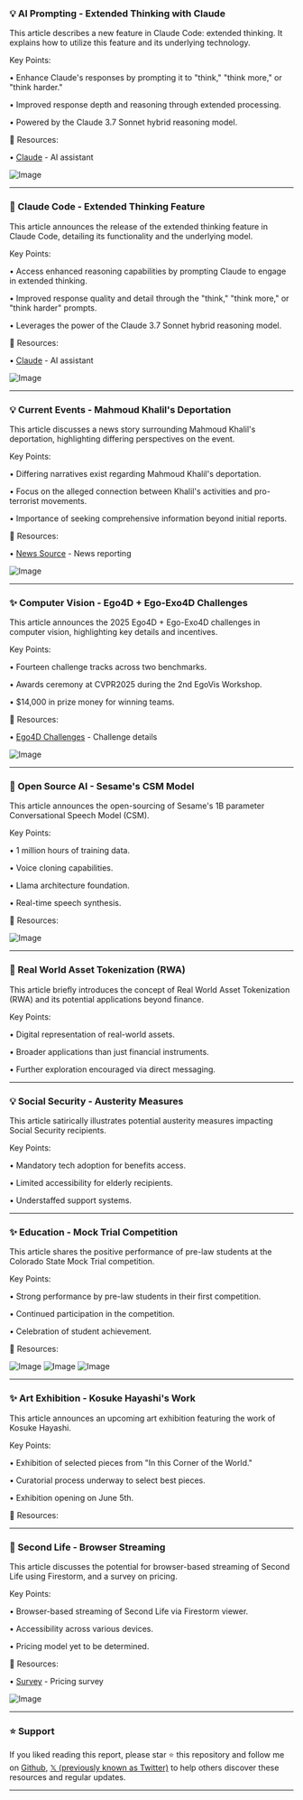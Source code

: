 ### 💡 AI Prompting - Extended Thinking with Claude

This article describes a new feature in Claude Code: extended thinking.  It explains how to utilize this feature and its underlying technology.

Key Points:

•  Enhance Claude's responses by prompting it to "think," "think more," or "think harder."


•  Improved response depth and reasoning through extended processing.


•  Powered by the Claude 3.7 Sonnet hybrid reasoning model.


🔗 Resources:

• [Claude](https://x.com/jp_axs4ll) -  AI assistant


![Image](https://pbs.twimg.com/media/Gl8BcG3XUAAAs1j?format=jpg&name=small)


---

### 🚀 Claude Code - Extended Thinking Feature

This article announces the release of the extended thinking feature in Claude Code, detailing its functionality and the underlying model.

Key Points:

•  Access enhanced reasoning capabilities by prompting Claude to engage in extended thinking.


•  Improved response quality and detail through the "think," "think more," or "think harder" prompts.


•  Leverages the power of the Claude 3.7 Sonnet hybrid reasoning model.


🔗 Resources:

• [Claude](https://x.com/jp_axs4ll) - AI assistant


![Image](https://pbs.twimg.com/media/Gl8BVVDWIAA9wYw?format=png&name=small)


---

### 💡 Current Events - Mahmoud Khalil's Deportation

This article discusses a news story surrounding Mahmoud Khalil's deportation, highlighting differing perspectives on the event.

Key Points:

•  Differing narratives exist regarding Mahmoud Khalil's deportation.


•  Focus on the alleged connection between Khalil's activities and pro-terrorist movements.


•  Importance of seeking comprehensive information beyond initial reports.


🔗 Resources:

• [News Source](https://x.com/KRUNAL1) - News reporting


![Image](https://pbs.twimg.com/media/GmB1L5oXEAAr5wy?format=jpg&name=small)


---

### ✨ Computer Vision - Ego4D + Ego-Exo4D Challenges

This article announces the 2025 Ego4D + Ego-Exo4D challenges in computer vision, highlighting key details and incentives.

Key Points:

•  Fourteen challenge tracks across two benchmarks.


•  Awards ceremony at CVPR2025 during the 2nd EgoVis Workshop.


•  $14,000 in prize money for winning teams.


🔗 Resources:

• [Ego4D Challenges](https://ego4d-data.org/docs/challenge/) - Challenge details


![Image](https://pbs.twimg.com/ext_tw_video_thumb/1899228007472001024/pu/img/jZRlL-8xFnMnjpnf.jpg)


---

### 🤖 Open Source AI - Sesame's CSM Model

This article announces the open-sourcing of Sesame's 1B parameter Conversational Speech Model (CSM).

Key Points:

•  1 million hours of training data.


•  Voice cloning capabilities.


•  Llama architecture foundation.


•  Real-time speech synthesis.


🔗 Resources:


![Image](https://pbs.twimg.com/ext_tw_video_thumb/1900304378139205634/pu/img/GNCqs_ktJUE7nCHs.jpg)


---

### 🤖 Real World Asset Tokenization (RWA)

This article briefly introduces the concept of Real World Asset Tokenization (RWA) and its potential applications beyond finance.

Key Points:

•  Digital representation of real-world assets.


•  Broader applications than just financial instruments.


•  Further exploration encouraged via direct messaging.



---

### 💡 Social Security - Austerity Measures

This article satirically illustrates potential austerity measures impacting Social Security recipients.

Key Points:

•  Mandatory tech adoption for benefits access.


•  Limited accessibility for elderly recipients.


•  Understaffed support systems.



---

### ✨ Education - Mock Trial Competition

This article shares the positive performance of pre-law students at the Colorado State Mock Trial competition.

Key Points:

•  Strong performance by pre-law students in their first competition.


•  Continued participation in the competition.


•  Celebration of student achievement.


🔗 Resources:



![Image](https://pbs.twimg.com/media/GmCo8WYXMAAfQPt?format=jpg&name=small)
![Image](https://pbs.twimg.com/media/GmCo8WfboAATVtw?format=jpg&name=360x360)
![Image](https://pbs.twimg.com/media/GmCo8WraoAA3_YI?format=jpg&name=360x360)



---

### ✨ Art Exhibition - Kosuke Hayashi's Work

This article announces an upcoming art exhibition featuring the work of Kosuke Hayashi.

Key Points:

•  Exhibition of selected pieces from "In this Corner of the World."


•  Curatorial process underway to select best pieces.


•  Exhibition opening on June 5th.


🔗 Resources:



---

### 🚀 Second Life - Browser Streaming

This article discusses the potential for browser-based streaming of Second Life using Firestorm, and a survey on pricing.

Key Points:

•  Browser-based streaming of Second Life via Firestorm viewer.


•  Accessibility across various devices.


•  Pricing model yet to be determined.


🔗 Resources:

• [Survey](https://nwn.blogs.com/nwn/2025/03/sl-firestorm-streaming-survey.html) - Pricing survey


![Image](https://pbs.twimg.com/media/GmCOdiVbcAQKIPO?format=jpg&name=small)


---

### ⭐️ Support

If you liked reading this report, please star ⭐️ this repository and follow me on [Github](https://github.com/Drix10), [𝕏 (previously known as Twitter)](https://x.com/DRIX_10_) to help others discover these resources and regular updates.

---
